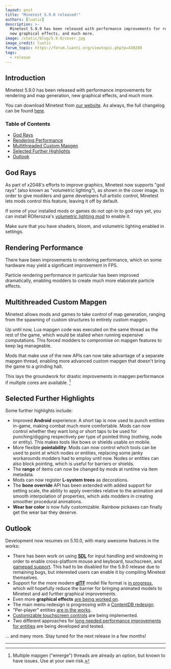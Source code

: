 ```yaml
---
layout: post
title: "Minetest 5.9.0 released!"
authors: [luatic]
description: >-
  Minetest 5.9.0 has been released with performance improvements for rendering and map generation,
  new graphical effects, and much more.
image: /static/blog/5.9.0/cover.jpg
image_credit: luatic
forum_topic: https://forum.luanti.org/viewtopic.php?p=438280
tags:
  - release
---
```


<h2 class="sr-only">Introduction</h2>

Minetest 5.9.0 has been released with performance improvements for rendering and map generation,
new graphical effects, and much more.

You can download Minetest from
[our website](https://www.minetest.net/downloads/).
As always, the full changelog can be found
[here](https://dev.minetest.net/Changelog#5.8.0_.E2.86.92_5.9.0).

<!-- more -->

### Table of Contents

- [God Rays](#god-rays)
- [Rendering Performance](#rendering-performance)
- [Multithreaded Custom Mapgen](#multithreaded-custom-mapgen)
- [Selected Further Highlights](#selected-further-highlights)
- [Outlook](#outlook)

## God Rays

As part of x2048's efforts to improve graphics, Minetest now supports "god rays" (also known as "volumetric lighting"), as shown in the cover image.
In order to give modders and game developers full artistic control, Minetest lets mods control this feature, leaving it off by default.

If some of your installed mods or games do not opt-in to god rays yet,
you can install ROllerozxa's
[volumetric lighting mod](https://content.luanti.org/packages/ROllerozxa/volumetric_lighting/)
to enable it.

Make sure that you have shaders, bloom, and volumetric lighting enabled in settings.

## Rendering Performance

There have been improvements to rendering performance,
which on some hardware may yield a significant improvement in FPS.

Particle rendering performance in particular has been improved dramatically,
enabling modders to create much more elaborate particle effects.

## Multithreaded Custom Mapgen

Minetest allows mods and games to take control of map generation,
ranging from the spawning of custom structures to entirely custom mapgen.

Up until now, Lua mapgen code was executed on the same thread as the rest of the game,
which would be stalled when running expensive computations.
This forced modders to compromise on mapgen features to keep lag manageable.

Mods that make use of the new APIs can now take advantage of a separate mapgen thread,
enabling more advanced custom mapgen that doesn't bring the game to a grinding halt.

This lays the groundwork for drastic improvements in mapgen performance if multiple cores are available. [^1]

## Selected Further Highlights

Some further highlights include:

- Improved **Android** experience:
  A short tap is now used to punch entities in-game, making combat much more comfortable.
  Mods can now control whether they want long or short taps
  to be used for punching/digging respectively
  per type of pointed thing (nothing, node or entity).
  This makes tools like bows or shields usable on mobile.
- More flexible **pointability**:
  Mods can now control which tools can be used to point at which nodes or entities,
  replacing some janky workarounds modders had to employ until now.
  Nodes or entities can also block pointing, which is useful for barriers or shields.
- The **range** of items can now be changed by mods at runtime via item metadata.
- Mods can now register **L-system trees** as decorations.
- The **bone override** API has been extended with added support for setting scale,
  the ability to apply overrides relative to the animation
  and smooth interpolation of properties,
  which aids modders in creating smoother procedural animations.
- **Wear bar color** is now fully customizable.
  Rainbow pickaxes can finally get the wear bar they deserve.

## Outlook

Development now resumes on 5.10.0, with many awesome features in the works:

* There has been work on using
  [**SDL**](https://www.libsdl.org/) for input handling and windowing
  in order to enable cross-platform mouse and keyboard, touchscreen, and
  [gamepad support](https://github.com/minetest/minetest/pull/12888).
  This had to be disabled for the 5.9.0 release due to remaining bugs,
  but interested users can enable it by compiling Minetest themselves.
* Support for the more modern
  [**glTF**](https://www.khronos.org/gltf/) model file format is
  [in progress](https://github.com/minetest/minetest/pull/14557),
  which will hopefully reduce the barrier for bringing animated models to Minetest
  and aid further graphical improvements.
* Even more **graphical effects**
  [are being worked on](https://github.com/minetest/minetest/pull/14610).
* The main menu redesign is progressing with a
  [ContentDB redesign](https://github.com/minetest/minetest/pull/14510).
* "Per-player" entities
  [are in the works](https://github.com/minetest/minetest/pull/13987).
* [Customizable touchscreen controls](https://github.com/minetest/minetest/pull/14933)
  are being implemented.
* Two different approaches for
  [long needed performance improvements for entities](https://github.com/minetest/minetest/issues/14613)
  are being developed and tested.

... and many more. Stay tuned for the next release in a few months!

---

[^1]: Multiple mapgen ("emerge") threads are already an option, but known to have issues. Use at your own risk.
